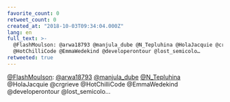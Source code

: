 ```yaml
---
favorite_count: 0
retweet_count: 0
created_at: "2018-10-03T09:34:04.000Z"
lang: en
full_text: >-
  @FlashMoulson: @arwa18793 @manjula_dube @N_Tepluhina @HolaJacquie @crgrieve
  @HotChilliCode @EmmaWedekind @developerontour @lost_semicolo…
retweeted: true
---
```


[@FlashMoulson](https://twitter.com/FlashMoulson):
[@arwa18793](https://twitter.com/arwa18793)
[@manjula_dube](https://twitter.com/manjula_dube)
[@N_Tepluhina](https://twitter.com/N_Tepluhina) @HolaJacquie @crgrieve
@HotChilliCode @EmmaWedekind @developerontour @lost_semicolo…
